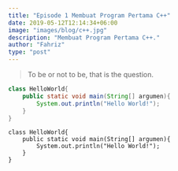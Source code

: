 ```yaml
---
title: "Episode 1 Membuat Program Pertama C++"
date: 2019-05-12T12:14:34+06:00
image: "images/blog/c++.jpg"
description: "Membuat Program Pertama C++."
author: "Fahriz"
type: "post"
---
```


> To be or not to be, that is the question.

```java
class HelloWorld{
    public static void main(String[] argumen){
        System.out.println("Hello World!");
    }
}
```

```
class HelloWorld{
    public static void main(String[] argumen){
        System.out.println("Hello World!");
    }
}
```
